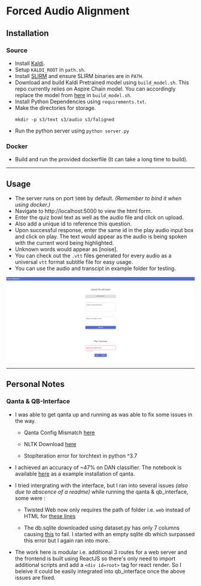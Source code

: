 # Forced Audio Alignment

## Installation

### Source

- Install [Kaldi](https://www.eleanorchodroff.com/tutorial/kaldi/installation.html).
- Setup `KALDI_ROOT` in `path.sh`.
- Install [SLIRM](https://hovinh.github.io/blog/2016-04-22-install-srilm-ubuntu/) and ensure SLIRM binaries are in `PATH`.
- Download and build Kaldi Pretrained model using `build_model.sh`. This repo currently relies on Aspire Chain model. You can accordingly replace the model from [here](https://kaldi-asr.org/models.html) in `build_model.sh`.
- Install Python Dependencies using `requirements.txt`.
- Make the directories for storage.
  ```
  mkdir -p s3/text s3/audio s3/faligned
  ```
- Run the python server using `python server.py`

### Docker

- Build and run the provided dockerfile (It can take a long time to build).

---

## Usage

- The server runs on port `5000` by default. _(Remember to bind it when using docker.)_
- Navigate to http://localhost:5000 to view the html form.
- Enter the quiz bowl text as well as the audio file and click on upload.
- Also add a unique id to reference this question.
- Upon successful response, enter the same id in the play audio input box and click on play. The text would appear as the audio is being spoken with the current word being highlighted.
- Unknown words would appear as [noise].
- You can check out the `.vtt` files generated for every audio as a universal `vtt` format subtitle file for easy usage.
- You can use the audio and transcipt in example folder for testing.

![View](img/ss.png)

---

## Personal Notes

### Qanta & QB-Interface

- I was able to get qanta up and running as was able to fix some issues in the way.

  - Qanta Config Mismatch [here](https://piazza.com/class/kmqazoqjj5g3nj?cid=10)

  - NLTK Download [here](https://piazza.com/class/kmqazoqjj5g3nj?cid=11)

  - StopIteration error for torchtext in python ^3.7

- I achieved an accuracy of ~47% on DAN classifier. The notebook is available [here](https://gist.github.com/Mshivam2409/2b1bf7b87474011f8e4b4e2399f826d0) as a example installation of qanta.

- I tried intergrating with the interface, but I ran into several issues _(also due to abscence of a readme)_ while running the qanta & qb_interface, some were :

  - Twisted Web now only requires the path of folder i.e. `web` instead of HTML for [these lines](https://github.com/ihsgnef/qb_interface/blob/11371220a8a00f6543fcad35a75b075ca8d0dcf4/server.py#L765)

  - The db.sqlite downloaded using dataset.py has only 7 columns causing [this](https://github.com/ihsgnef/qb_interface/blob/11371220a8a00f6543fcad35a75b075ca8d0dcf4/db.py#L21) to fail. I started with an empty sqlite db which surpassed this error but I again ran into more.

- The work here is modular i.e. additional 3 routes for a web server and the frontend is built using ReactJS so there's only need to import additional scripts and add a `<div id=root>` tag for react render. So I beleive it could be easily integrated into qb_interface once the above issues are fixed.
